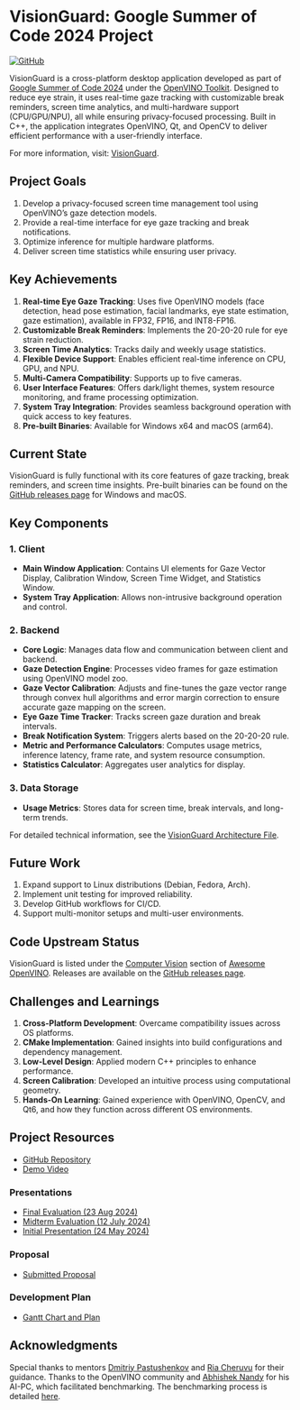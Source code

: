 # VisionGuard: Google Summer of Code 2024 Project

[![GitHub](https://img.shields.io/badge/GitHub-100000?style=flat&logo=github&logoColor=white)](https://github.com/inbasperu/VisionGuard)

VisionGuard is a cross-platform desktop application developed as part of [Google Summer of Code 2024](https://summerofcode.withgoogle.com/programs/2024) under the [OpenVINO Toolkit](https://github.com/openvinotoolkit). Designed to reduce eye strain, it uses real-time gaze tracking with customizable break reminders, screen time analytics, and multi-hardware support (CPU/GPU/NPU), all while ensuring privacy-focused processing. Built in C++, the application integrates OpenVINO, Qt, and OpenCV to deliver efficient performance with a user-friendly interface.

For more information, visit: [VisionGuard](https://github.com/inbasperu/VisionGuard).

## Project Goals

1. Develop a privacy-focused screen time management tool using OpenVINO’s gaze detection models.
2. Provide a real-time interface for eye gaze tracking and break notifications.
3. Optimize inference for multiple hardware platforms.
4. Deliver screen time statistics while ensuring user privacy.

## Key Achievements

1. **Real-time Eye Gaze Tracking**: Uses five OpenVINO models (face detection, head pose estimation, facial landmarks, eye state estimation, gaze estimation), available in FP32, FP16, and INT8-FP16.
2. **Customizable Break Reminders**: Implements the 20-20-20 rule for eye strain reduction.
3. **Screen Time Analytics**: Tracks daily and weekly usage statistics.
4. **Flexible Device Support**: Enables efficient real-time inference on CPU, GPU, and NPU.
5. **Multi-Camera Compatibility**: Supports up to five cameras.
6. **User Interface Features**: Offers dark/light themes, system resource monitoring, and frame processing optimization.
7. **System Tray Integration**: Provides seamless background operation with quick access to key features.
8. **Pre-built Binaries**: Available for Windows x64 and macOS (arm64).

## Current State

VisionGuard is fully functional with its core features of gaze tracking, break reminders, and screen time insights. Pre-built binaries can be found on the [GitHub releases page](https://github.com/inbasperu/VisionGuard/releases) for Windows and macOS.

## Key Components

### 1. Client

- **Main Window Application**: Contains UI elements for Gaze Vector Display, Calibration Window, Screen Time Widget, and Statistics Window.
- **System Tray Application**: Allows non-intrusive background operation and control.

### 2. Backend

- **Core Logic**: Manages data flow and communication between client and backend.
- **Gaze Detection Engine**: Processes video frames for gaze estimation using OpenVINO model zoo.
- **Gaze Vector Calibration**: Adjusts and fine-tunes the gaze vector range through convex hull algorithms and error margin correction to ensure accurate gaze mapping on the screen.
- **Eye Gaze Time Tracker**: Tracks screen gaze duration and break intervals.
- **Break Notification System**: Triggers alerts based on the 20-20-20 rule.
- **Metric and Performance Calculators**: Computes usage metrics, inference latency, frame rate, and system resource consumption.
- **Statistics Calculator**: Aggregates user analytics for display.

### 3. Data Storage

- **Usage Metrics**: Stores data for screen time, break intervals, and long-term trends.

For detailed technical information, see the [VisionGuard Architecture File](ARCHITECTURE.md).

## Future Work

1. Expand support to Linux distributions (Debian, Fedora, Arch).
2. Implement unit testing for improved reliability.
3. Develop GitHub workflows for CI/CD.
4. Support multi-monitor setups and multi-user environments.

## Code Upstream Status

VisionGuard is listed under the [Computer Vision](https://github.com/openvinotoolkit/open_model_zoo) section of [Awesome OpenVINO](https://github.com/openvinotoolkit/awesome-openvino). Releases are available on the [GitHub releases page](https://github.com/inbasperu/VisionGuard/releases).

## Challenges and Learnings

1. **Cross-Platform Development**: Overcame compatibility issues across OS platforms.
2. **CMake Implementation**: Gained insights into build configurations and dependency management.
3. **Low-Level Design**: Applied modern C++ principles to enhance performance.
4. **Screen Calibration**: Developed an intuitive process using computational geometry.
5. **Hands-On Learning**: Gained experience with OpenVINO, OpenCV, and Qt6, and how they function across different OS environments.

## Project Resources

- [GitHub Repository](https://github.com/inbasperu/VisionGuard)
- [Demo Video](https://drive.google.com/file/d/1BQvB53rj8PuewHOuJtZKygDKW3mm-Hcr/view?usp=sharing)

### Presentations

- [Final Evaluation (23 Aug 2024)](https://docs.google.com/presentation/d/1hep7HIdMWntDBDMxAbn5csEWBKlcDmHSBTJDUiGLRKM/edit?usp=sharing)
- [Midterm Evaluation (12 July 2024)](https://docs.google.com/presentation/d/1R3WkxIgNpJlb9n-94gUwp73liy82-74WYVHmW8Y8cqg/edit?usp=sharing)
- [Initial Presentation (24 May 2024)](https://docs.google.com/presentation/d/15u_2WrPaPXJ6oqB-wJcef3S57LvqdKizgIaRHG8vmPs/edit?usp=sharing)

### Proposal

- [Submitted Proposal](https://docs.google.com/document/d/1F15tOu4DOktz0_ZpZnye3QpyYvtAEpevkHoD7FNx3Ns/edit?usp=sharing)

### Development Plan

- [Gantt Chart and Plan](https://docs.google.com/spreadsheets/d/1CfnZK7eUM7_uEG4tkpvwrrlmc7pPPsqp847bD5i0BZQ/edit?usp=sharing)

## Acknowledgments

Special thanks to mentors [Dmitriy Pastushenkov](https://github.com/DimaPastushenkov) and [Ria Cheruvu](https://github.com/riacheruvu) for their guidance. Thanks to the OpenVINO community and [Abhishek Nandy](https://www.linkedin.com/in/abhishek-nandy) for his AI-PC, which facilitated benchmarking. The benchmarking process is detailed [here](https://github.com/inbasperu/VisionGuard/blob/main/docs/BENCHMARKING.md).
